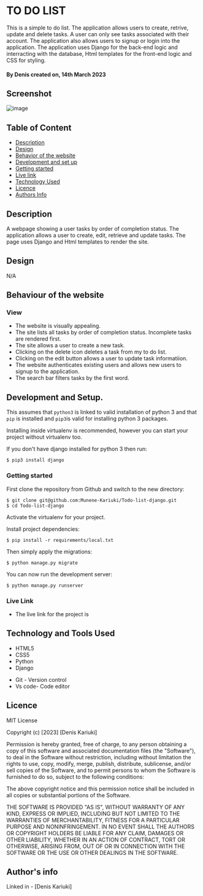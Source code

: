 # TO DO LIST

This is a simple to do list. The application allows users to create, retrive, update and delete tasks. A user can only see tasks associated with their account. The application also allows users to signup or login into the application. The application uses Django for the back-end logic and interracting with the database, Html templates for the front-end logic and CSS for styling.

#### By **Denis** created on, 14th March 2023

## Screenshot
   ![image](https://ibb.co/fkYkX5k)


## Table of Content

- [Description](#description)
- [Design](#design)
- [Behavior of the website](#siteBehavior)
- [Development and set up](#setUp)
- [Getting started](#Getting)
- [Live link](#Live-Link)
- [Technology Used](#technology-Used)
- [Licence](#licence)
- [Authors Info](#Authors-info)

## Description

A webpage showing a user tasks by order of completion status. The application allows a user to create, edit, retrieve and update tasks. The page uses Django and Html templates to render the site.

## Design
N/A

## Behaviour of the website
### View
+ The website is visually appealing.
+ The site lists all tasks by order of completion status. Incomplete tasks are rendered first.
+ The site allows a user to create a new task.
+ Clicking on the delete icon deletes a task from my to do list.
+ Clicking on the edit button allows a user to update task informatiion.
+ The website authenticates existing users and allows new users to signup to the application.
+ The search bar filters tasks by the first word.


## Development and Setup.

This assumes that `python3` is linked to valid installation of python 3 and that `pip` is installed and `pip3`is valid
for installing python 3 packages.

Installing inside virtualenv is recommended, however you can start your project without virtualenv too.

If you don't have django installed for python 3 then run:

    $ pip3 install django

### Getting started
First clone the repository from Github and switch to the new directory:

    $ git clone git@github.com:Munene-Kariuki/Todo-list-django.git
    $ cd Todo-list-django
    
Activate the virtualenv for your project.
    
Install project dependencies:

    $ pip install -r requirements/local.txt
    
    
Then simply apply the migrations:

    $ python manage.py migrate
    

You can now run the development server:

    $ python manage.py runserver    

### Live Link
* The live link for the project is 

## Technology and Tools Used

+ HTML5
+ CSS5
+ Python
+ Django
- Git - Version control
- Vs code- Code editor


## Licence
MIT License

Copyright (c) [2023] [Denis Kariuki]

Permission is hereby granted, free of charge, to any person obtaining a copy
of this software and associated documentation files (the "Software"), to deal
in the Software without restriction, including without limitation the rights
to use, copy, modify, merge, publish, distribute, sublicense, and/or sell
copies of the Software, and to permit persons to whom the Software is
furnished to do so, subject to the following conditions:

The above copyright notice and this permission notice shall be included in all
copies or substantial portions of the Software.

THE SOFTWARE IS PROVIDED "AS IS", WITHOUT WARRANTY OF ANY KIND, EXPRESS OR
IMPLIED, INCLUDING BUT NOT LIMITED TO THE WARRANTIES OF MERCHANTABILITY,
FITNESS FOR A PARTICULAR PURPOSE AND NONINFRINGEMENT. IN NO EVENT SHALL THE
AUTHORS OR COPYRIGHT HOLDERS BE LIABLE FOR ANY CLAIM, DAMAGES OR OTHER
LIABILITY, WHETHER IN AN ACTION OF CONTRACT, TORT OR OTHERWISE, ARISING FROM,
OUT OF OR IN CONNECTION WITH THE SOFTWARE OR THE USE OR OTHER DEALINGS IN THE
SOFTWARE.

## Author's info
Linked in - [Denis Kariuki]